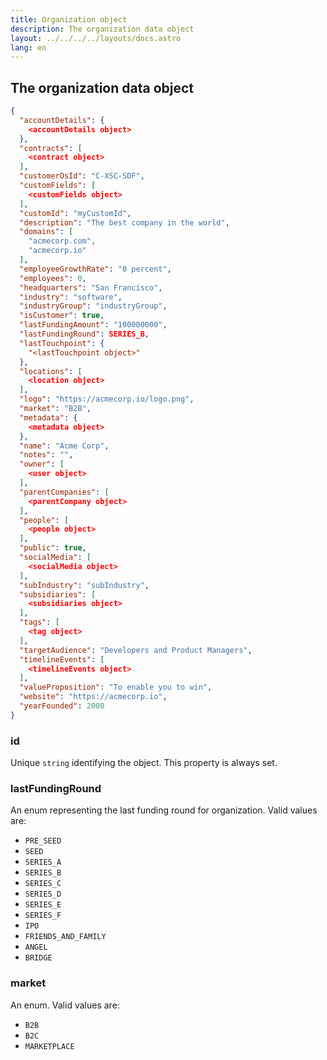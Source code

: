 ```yaml
---
title: Organization object
description: The organization data object
layout: ../../../../layouts/docs.astro
lang: en
---
```


## The organization data object

```json
{
  "accountDetails": {
    <accountDetails object>
  },
  "contracts": [
    <contract object>
  ],
  "customerOsId": "C-XSC-SDF",
  "customFields": [
    <customFields object>
  ],
  "customId": "myCustomId",
  "description": "The best company in the world",
  "domains": [
    "acmecorp.com",
    "acmecorp.io" 
  ],
  "employeeGrowthRate": "0 percent",
  "employees": 0,
  "headquarters": "San Francisco",
  "industry": "software",
  "industryGroup": "industryGroup",
  "isCustomer": true,
  "lastFundingAmount": "100000000",
  "lastFundingRound": SERIES_B,
  "lastTouchpoint": {
    "<lastTouchpoint object>"
  },
  "locations": [
    <location object>
  ],
  "logo": "https://acmecorp.io/logo.png",
  "market": "B2B",  
  "metadata": {
    <metadata object>
  },
  "name": "Acme Corp",
  "notes": "",
  "owner": [
    <user object>
  ],
  "parentCompanies": [
    <parentCompany object>
  ],
  "people": [
    <people object>
  ],
  "public": true,
  "socialMedia": [
    <socialMedia object>
  ],
  "subIndustry": "subIndustry",
  "subsidiaries": [
    <subsidiaries object>
  ],
  "tags": [
    <tag object>
  ],
  "targetAudience": "Developers and Product Managers",
  "timelineEvents": [
    <timelineEvents object>
  ],
  "valueProposition": "To enable you to win",
  "website": "https://acmecorp.io",
  "yearFounded": 2000
}
```

### id
Unique `string` identifying the object.  This property is always set.

### lastFundingRound
An enum representing the last funding round for organization. Valid values are:
- `PRE_SEED`
- `SEED`
- `SERIES_A`
- `SERIES_B`
- `SERIES_C`
- `SERIES_D`
- `SERIES_E`
- `SERIES_F`
- `IPO`
- `FRIENDS_AND_FAMILY`
- `ANGEL`
- `BRIDGE`

### market
An enum. Valid values are:
- `B2B`
- `B2C`
- `MARKETPLACE`